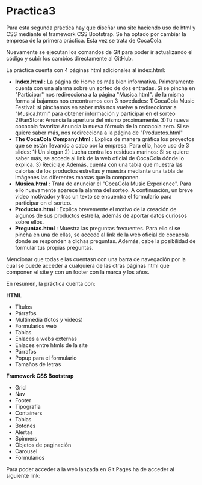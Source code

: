 # Practica3

Para esta segunda práctica hay que diseñar una site haciendo uso de html y CSS mediante el framework CSS Bootstrap. Se ha optado por cambiar la empresa de la primera práctica. Esta vez se trata de CocaCola. 

Nuevamente se ejecutan los comandos de Git para poder ir actualizando el código y subir los cambios directamente al GitHub. 

La práctica cuenta con 4 páginas html adicionales al index.html: 
  - **Index.html** : La página de Home es más bien informativa. Primeramente cuenta con una alarma sobre un sorteo de dos entradas. Si se pincha en "Participar" nos redirecciona a la página "Musica.html". de la misma forma si bajamos nos encontramos con 3 novedades:
        1)CocaCola Music Festival: si pinchamos en saber más nos vuelve a redireccionar a "Musica.html" para obtener información y participar en el sorteo
        2)FanStore: Anuncia la apertura del mismo proximamente.
        3)Tu nueva cocacola favorita: Anuncia la nueva fórmula de la cocacola zero. Si se quiere saber más, nos redirecciona a la página de "Productos.html" 
  - **The CocaCola Company.html** : Explica de manera gráfica los proyectos que se están llevando a cabo por la empresa. Para ello, hace uso de 3 slides:
        1) Un slogan
        2) Lucha contra los residuos marinos: Si se quiere saber más, se accede al link de la web oficial de CocaCola dónde lo explica.
        3) Reciclaje
    Además, cuenta con una tabla que muestra las calorías de los productos estrellas y  muestra mediante una tabla de imágenes las diferentes marcas que la componen.
  - **Musica.html** : Trata de anunciar el "CocaCola Music Experience". Para ello nuevamente aparece la alarma del sorteo. A continuación, un breve video motivador y tras un texto se encuentra el formulario para participar en el sorteo.
  - **Productos.html** : Explica brevemente el motivo de la creación de algunos de sus productos estrella, además de aportar datos curiosos sobre ellos.
  - **Preguntas.html** : Muestra las preguntas frecuentes. Para ello si se pincha en una de ellas, se accede al link de la web oficial de cocacola donde se responden a dichas preguntas. Además, cabe la posibilidad de formular tus propias preguntas.

Mencionar que todas ellas cuentasn con una barra de navegación por la cual se puede acceder a cualquiera de las otras páginas html que componen el site y con un footer con la marca y los años.

En resumen, la práctica cuenta con:

**HTML**
 - Títulos
 - Párrafos
 - Multimedia (fotos y videos)
 - Formularios web
 - Tablas
 - Enlaces a webs externas
 - Enlaces entre htmls de la site
 - Párrafos
 - Popup para el formulario
 - Tamaños de letras
 
**Framework CSS Bootstrap**
  - Grid
  - Nav
  - Footer
  - Tipografía
  - Containers
  - Tablas
  - Botones
  - Alertas
  - Spinners
  - Objetos de paginación
  - Carousel
  - Formularios

Para poder acceder a la web lanzada en Git Pages ha de acceder al siguiente link: 
